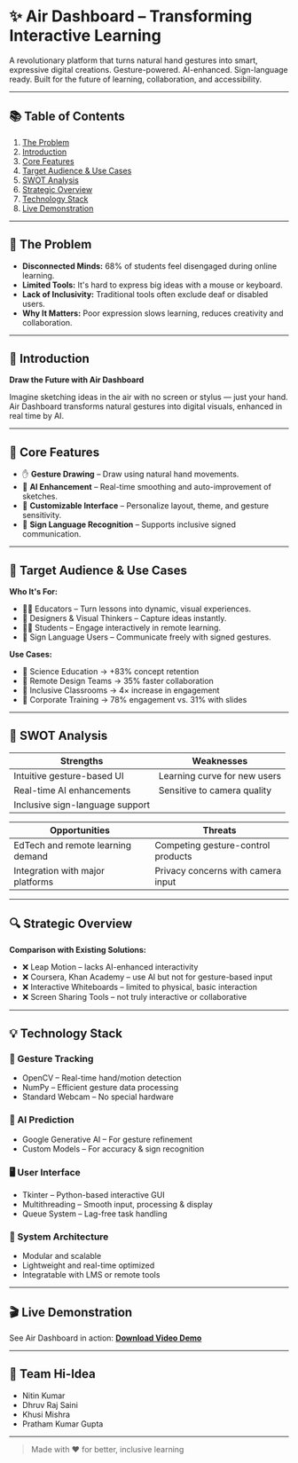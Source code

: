 # ✨ Air Dashboard – Transforming Interactive Learning

A revolutionary platform that turns natural hand gestures into smart, expressive digital creations. Gesture-powered. AI-enhanced. Sign-language ready. Built for the future of learning, collaboration, and accessibility.

---

## 📚 Table of Contents

1. [The Problem](#the-problem)
2. [Introduction](#introduction)
3. [Core Features](#core-features)
4. [Target Audience & Use Cases](#target-audience--use-cases)
5. [SWOT Analysis](#swot-analysis)
6. [Strategic Overview](#strategic-overview)
7. [Technology Stack](#technology-stack)
8. [Live Demonstration](#live-demonstration)

---

## 🧠 The Problem

- **Disconnected Minds:** 68% of students feel disengaged during online learning.
- **Limited Tools:** It's hard to express big ideas with a mouse or keyboard.
- **Lack of Inclusivity:** Traditional tools often exclude deaf or disabled users.
- **Why It Matters:** Poor expression slows learning, reduces creativity and collaboration.

---

## 🌟 Introduction

**Draw the Future with Air Dashboard**

Imagine sketching ideas in the air with no screen or stylus — just your hand.  
Air Dashboard transforms natural gestures into digital visuals, enhanced in real time by AI.

---

## 🚀 Core Features

- ✋ **Gesture Drawing** – Draw using natural hand movements.
- 🤖 **AI Enhancement** – Real-time smoothing and auto-improvement of sketches.
- 🎨 **Customizable Interface** – Personalize layout, theme, and gesture sensitivity.
- 🧏 **Sign Language Recognition** – Supports inclusive signed communication.

---

## 🎯 Target Audience & Use Cases

**Who It's For:**

- 🧑‍🏫 Educators – Turn lessons into dynamic, visual experiences.
- 🎨 Designers & Visual Thinkers – Capture ideas instantly.
- 👩‍🎓 Students – Engage interactively in remote learning.
- 🧏 Sign Language Users – Communicate freely with signed gestures.

**Use Cases:**

- 🧪 Science Education → +83% concept retention
- 🎨 Remote Design Teams → 35% faster collaboration
- 🧏 Inclusive Classrooms → 4× increase in engagement
- 🏢 Corporate Training → 78% engagement vs. 31% with slides
---

## 🧩 SWOT Analysis

| Strengths | Weaknesses |
|----------|------------|
| Intuitive gesture-based UI | Learning curve for new users |
| Real-time AI enhancements | Sensitive to camera quality |
| Inclusive sign-language support | |

| Opportunities | Threats |
|--------------|---------|
| EdTech and remote learning demand | Competing gesture-control products |
| Integration with major platforms | Privacy concerns with camera input |

---

## 🔍 Strategic Overview

**Comparison with Existing Solutions:**

- ❌ Leap Motion – lacks AI-enhanced interactivity  
- ❌ Coursera, Khan Academy – use AI but not for gesture-based input  
- ❌ Interactive Whiteboards – limited to physical, basic interaction  
- ❌ Screen Sharing Tools – not truly interactive or collaborative

---

## 💡 Technology Stack

### 🎥 Gesture Tracking
- OpenCV – Real-time hand/motion detection
- NumPy – Efficient gesture data processing
- Standard Webcam – No special hardware

### 🧠 AI Prediction
- Google Generative AI – For gesture refinement
- Custom Models – For accuracy & sign recognition

### 🖥 User Interface
- Tkinter – Python-based interactive GUI
- Multithreading – Smooth input, processing & display
- Queue System – Lag-free task handling

### 🧱 System Architecture
- Modular and scalable
- Lightweight and real-time optimized
- Integratable with LMS or remote tools

---

## 🎬 Live Demonstration

See Air Dashboard in action: **[Download Video Demo](demo.mp4)**

---

## 👥 Team Hi-Idea

- Nitin Kumar  
- Dhruv Raj Saini  
- Khusi Mishra  
- Pratham Kumar Gupta  

---

> Made with ❤️ for better, inclusive learning
